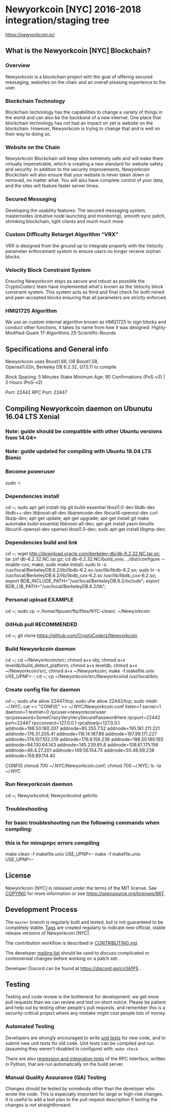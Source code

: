 Newyorkcoin [NYC] 2016-2018 integration/staging tree
===============================================

https://newyorkcoin.io/

What is the Newyorkcoin [NYC] Blockchain?
---------------------------

### Overview
Newyorkcoin is a blockchain project with the goal of offering secured messaging, websites on the chain and an overall pleasing experience to the user.

### Blockchain Technology
Blockchain technology has the capabilities to change a variety of things in the world and can also be the backbone of a new internet. One place that blockchain technology has not had an impact on yet is website on the blockchain. However, Newyorkcoin is trying to change that and is well on their way to doing so.

### Website on the Chain
Newyorkcoin Blockchain will keep sites extremely safe and will make them virtually impenetrable, which is creating a new standard for website safety and security. In addition to the security improvements, Newyorkcoin Blockchain will also ensure that your website is never taken down or removed, no matter what. You will also have complete control of your data, and the sites will feature faster server times.

### Secured Messaging
Developing the usability features: The secured messaging system, masternodes (intuitive node launching and monitoring), smooth sync patch, shrinking blockchain, light clients and much much more.

### Custom Difficulty Retarget Algorithm “VRX”
VRX is designed from the ground up to integrate properly with the Velocity parameter enforcement system to ensure users no longer receive orphan blocks.

### Velocity Block Constraint System
Ensuring Newyorkcoin stays as secure and robust as possible the CryptoCoderz team have implemented what's known as the Velocity block constraint system. This system acts as third and final check for both mined and peer-accepted blocks ensuring that all parameters are strictly enforced.

### HMQ1725 Algorithm
We use an custom internal algorithm known as HMQ1725 to sign blocks and conduct other functions, it takes its name from how it was designed: Highly-Modified-Quark 17-Algorithms 25-Scientific-Rounds

Specifications and General info
------------------
Newyorkcoin uses   Boost1.66,
			  OR Boost1.58,  
			  Openssl1.02n,
			  Berkeley DB 6.2.32,
			  QT5.11 to compile


Block Spacing: 5 Minutes
Stake Minimum Age: 90 Confirmations (PoS-v3) | 2 Hours (PoS-v2)

Port: 22442
RPC Port: 22447

Compiling Newyorkcoin daemon on Ubunutu 16.04 LTS Xenial
---------------------------
### Note: guide should be compatible with other Ubuntu versions from 14.04+
### Note: guide updated for compiling with Ubuntu 18.04 LTS Bionic

### Become poweruser
sudo -i

### Dependencies install
cd ~; sudo apt-get install ntp git build-essential libssl1.0-dev libdb-dev libdb++-dev libboost-all-dev libqrencode-dev libcurl4-openssl-dev curl libzip-dev; apt-get update; apt-get upgrade; apt-get install git make automake build-essential libboost-all-dev; apt-get install yasm binutils libcurl4-openssl-dev openssl libssl1.0-dev; sudo apt-get install libgmp-dev;

### Dependencies build and link
cd ~; wget http://download.oracle.com/berkeley-db/db-6.2.32.NC.tar.gz; tar zxf db-6.2.32.NC.tar.gz; cd db-6.2.32.NC/build_unix; ../dist/configure --enable-cxx; make; sudo make install; sudo ln -s /usr/local/BerkeleyDB.6.2/lib/libdb-6.2.so /usr/lib/libdb-6.2.so; sudo ln -s /usr/local/BerkeleyDB.6.2/lib/libdb_cxx-6.2.so /usr/lib/libdb_cxx-6.2.so; export BDB_INCLUDE_PATH="/usr/local/BerkeleyDB.6.2/include"; export BDB_LIB_PATH="/usr/local/BerkeleyDB.6.2/lib";

### Personal upload EXAMPLE
cd ~; sudo cp -r /home/ftpuser/ftp/files/NYC-clean/. ~/Newyorkcoin

### GitHub pull RECOMMENDED
cd ~; git clone https://github.com/CryptoCoderz/Newyorkcoin

### Build Newyorkcoin daemon
cd ~; cd ~/Newyorkcoin/src; chmod a+x obj; chmod a+x leveldb/build_detect_platform; chmod a+x leveldb; chmod a+x ~/Newyorkcoin/src; chmod a+x ~/Newyorkcoin; make -f makefile.unix USE_UPNP=-; cd ~; cp ~/Newyorkcoin/src/Newyorkcoind /usr/local/bin;

### Create config file for daemon
cd ~; sudo ufw allow 22447/tcp; sudo ufw allow 22442/tcp; sudo mkdir ~/.NYC; cat << "CONFIG" >> ~/.NYC/Newyorkcoin.conf
listen=1
server=1
daemon=1
testnet=0
rpcuser=newyorkcoinuser
rpcpassword=SomeCrazyVeryVerySecurePasswordHere
rpcport=22442
port=22447
rpcconnect=127.0.0.1
rpcallowip=127.0.0.1
addnode=198.50.180.207
addnode=85.255.7.52
addnode=195.181.211.221
addnode=176.31.205.41
addnode=116.14.167.86
addnode=167.99.171.227
addnode=174.107.102.219
addnode=176.9.156.236
addnode=198.50.180.193
addnode=94.130.64.143
addnode=145.239.65.6
addnode=108.61.175.156
addnode=46.4.27.201
addnode=149.56.154.75
addnode=50.46.99.238
addnode=159.89.114.40

CONFIG
chmod 700 ~/.NYC/Newyorkcoin.conf; chmod 700 ~/.NYC; ls -la ~/.NYC

### Run Newyorkcoin daemon
cd ~; Newyorkcoind; Newyorkcoind getinfo

### Troubleshooting
### for basic troubleshooting run the following commands when compiling:
### this is for minupnpc errors compiling

make clean -f makefile.unix USE_UPNP=-
make -f makefile.unix USE_UPNP=-

License
-------

Newyorkcoin [NYC] is released under the terms of the MIT license. See [COPYING](COPYING) for more
information or see https://opensource.org/licenses/MIT.

Development Process
-------------------

The `master` branch is regularly built and tested, but is not guaranteed to be
completely stable. [Tags](https://github.com/CryptoCoderz/Newyorkcoin/tags) are created
regularly to indicate new official, stable release versions of Newyorkcoin [NYC].

The contribution workflow is described in [CONTRIBUTING.md](CONTRIBUTING.md).

The developer [mailing list](https://lists.linuxfoundation.org/mailman/listinfo/bitcoin-dev)
should be used to discuss complicated or controversial changes before working
on a patch set.

Developer Discord can be found at https://discord.gg/cn3AfPS .

Testing
-------

Testing and code review is the bottleneck for development; we get more pull
requests than we can review and test on short notice. Please be patient and help out by testing
other people's pull requests, and remember this is a security-critical project where any mistake might cost people
lots of money.

### Automated Testing

Developers are strongly encouraged to write [unit tests](/doc/unit-tests.md) for new code, and to
submit new unit tests for old code. Unit tests can be compiled and run
(assuming they weren't disabled in configure) with: `make check`

There are also [regression and integration tests](/qa) of the RPC interface, written
in Python, that are run automatically on the build server.

### Manual Quality Assurance (QA) Testing

Changes should be tested by somebody other than the developer who wrote the
code. This is especially important for large or high-risk changes. It is useful
to add a test plan to the pull request description if testing the changes is
not straightforward.
